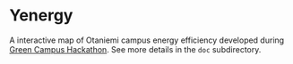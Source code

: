 # Yenergy

A interactive map of Otaniemi campus energy efficiency developed during [Green
Campus Hackathon](http://greencampus.greenhackathon.com/). See more details in
the `doc` subdirectory.
